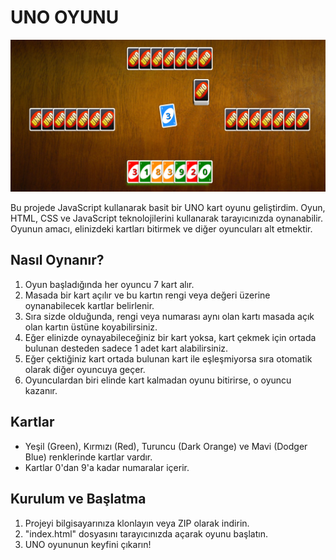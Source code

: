 # UNO OYUNU

![UNO](./assets/img/image.png)

Bu projede JavaScript kullanarak basit bir UNO kart oyunu geliştirdim. Oyun, HTML, CSS ve JavaScript teknolojilerini kullanarak tarayıcınızda oynanabilir. Oyunun amacı, elinizdeki kartları bitirmek ve diğer oyuncuları alt etmektir.

## Nasıl Oynanır?

1. Oyun başladığında her oyuncu 7 kart alır.
2. Masada bir kart açılır ve bu kartın rengi veya değeri üzerine oynanabilecek kartlar belirlenir.
3. Sıra sizde olduğunda, rengi veya numarası aynı olan kartı masada açık olan kartın üstüne koyabilirsiniz.
4. Eğer elinizde oynayabileceğiniz bir kart yoksa, kart çekmek için ortada bulunan desteden sadece 1 adet kart alabilirsiniz.
5. Eğer çektiğiniz kart ortada bulunan kart ile eşleşmiyorsa sıra otomatik olarak diğer oyuncuya geçer.
6. Oyunculardan biri elinde kart kalmadan oyunu bitirirse, o oyuncu kazanır.


## Kartlar

- Yeşil (Green), Kırmızı (Red), Turuncu (Dark Orange) ve Mavi (Dodger Blue) renklerinde kartlar vardır.
- Kartlar 0'dan 9'a kadar numaralar içerir.

## Kurulum ve Başlatma

1. Projeyi bilgisayarınıza klonlayın veya ZIP olarak indirin.
2. "index.html" dosyasını tarayıcınızda açarak oyunu başlatın.
3. UNO oyununun keyfini çıkarın!